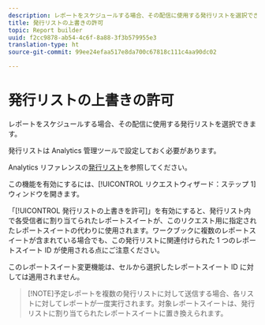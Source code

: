 ```yaml
---
description: レポートをスケジュールする場合、その配信に使用する発行リストを選択できます。
title: 発行リストの上書きの許可
topic: Report builder
uuid: f2cc9878-ab54-4c6f-8a88-3f3b579955e3
translation-type: ht
source-git-commit: 99ee24efaa517e8da700c67818c111c4aa90dc02

---
```



# 発行リストの上書きの許可

レポートをスケジュールする場合、その配信に使用する発行リストを選択できます。

発行リストは Analytics 管理ツールで設定しておく必要があります。

Analytics リファレンスの[発行リスト](https://marketing.adobe.com/resources/help/ja_JP/reference/publishing_list.html)を参照してください。

この機能を有効にするには、[!UICONTROL リクエストウィザード：ステップ 1] ウィンドウを開きます。

「[!UICONTROL 発行リストの上書きを許可]」を有効にすると、発行リスト内で各受信者に割り当てられたレポートスイートが、このリクエスト用に指定されたレポートスイートの代わりに使用されます。ワークブックに複数のレポートスイートが含まれている場合でも、この発行リストに関連付けられた 1 つのレポートスイート ID が使用される点にご注意ください。

このレポートスイート変更機能は、セルから選択したレポートスイート ID に対しては適用されません。

> [!NOTE]予定レポートを複数の発行リストに対して送信する場合、各リストに対してレポートが一度実行されます。対象レポートスイートは、発行リストに割り当てられたレポートスイートに置き換えられます。

